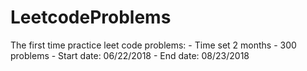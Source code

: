 # LeetcodeProblems
The first time practice leet code problems: 
	- Time set 2 months 
	- 300 problems
	- Start date: 06/22/2018
	- End date: 08/23/2018